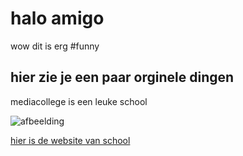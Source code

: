 # halo amigo

wow dit is erg #funny

## hier zie je een paar orginele dingen

mediacollege is een leuke school

![afbeelding](https://media.istockphoto.com/vectors/thumb-up-emoticon-vector-id157030584?s=612x612)

[hier is de website van school](https://welkombijma.nl/)

